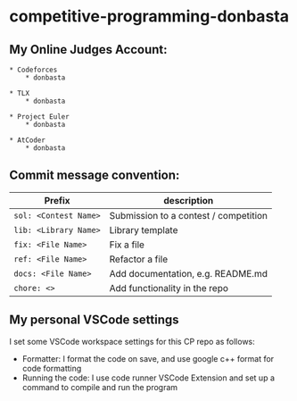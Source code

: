 # competitive-programming-donbasta

## My Online Judges Account:

    * Codeforces
        * donbasta

    * TLX
        * donbasta

    * Project Euler
        * donbasta

    * AtCoder
        * donbasta

## Commit message convention:

| Prefix                | description                           |
| --------------------- | ------------------------------------- |
| `sol: <Contest Name>` | Submission to a contest / competition |
| `lib: <Library Name>` | Library template                      |
| `fix: <File Name>`    | Fix a file                            |
| `ref: <File Name>`    | Refactor a file                       |
| `docs: <File Name>`   | Add documentation, e.g. README.md     |
| `chore: <>`           | Add functionality in the repo         |


## My personal VSCode settings

I set some VSCode workspace settings for this CP repo as follows:

- Formatter: I format the code on save, and use google c++ format for code formatting
- Running the code: I use code runner VSCode Extension and set up a command to compile and run the program
